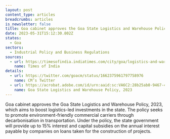 ```yaml
---
layout: post
content_type: articles
breadcrumbs: articles
is_newsletter: false
title: Goa cabinet approves the Goa State Logistics and Warehouse Policy, 2023
date: 2023-05-31T15:12:30.802Z
states:
  - Goa
sectors:
  - Industrial Policy and Business Regulations
sources:
  - url: https://timesofindia.indiatimes.com/city/goa/logistics-and-warehouse-policy-primes-goa-to-draw-investments/articleshow/100483826.cms
    name: Times of India
details:
  - url: https://twitter.com/goacm/status/1662375961797758976
    name: CM’s Twitter
  - url: https://acrobat.adobe.com/id/urn:aaid:sc:VA6C2:28b25ab0-9467-4862-9175-36a64ecff011
    name: Goa State Logistics and Warehouse Policy, 2023
---
```

Goa cabinet approves the Goa State Logistics and Warehouse Policy, 2023, which aims to boost logistics-led investments in the state. The policy seeks to promote environment-friendly commercial carriers through decarbonisation in transportation. Under the policy, the state government will provide up to 15% interest and capital subsidies on the annual interest payable by companies on loans taken for the construction of projects.
